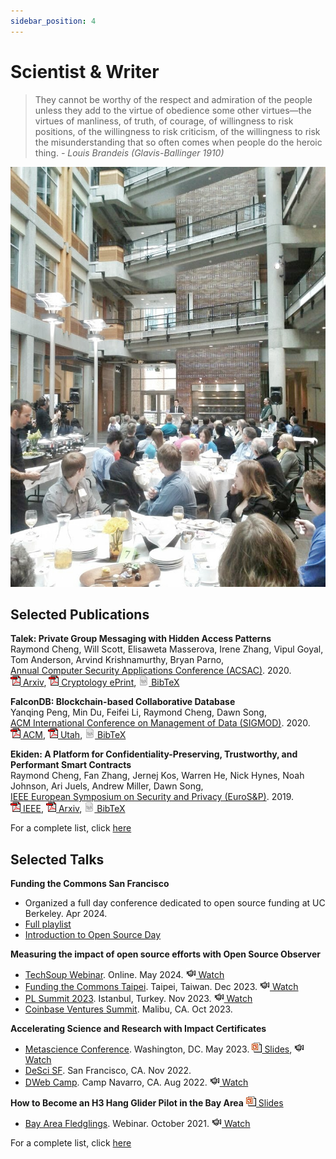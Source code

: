 ```yaml
---
sidebar_position: 4
---
```


# Scientist & Writer

> They cannot be worthy of the respect and admiration of the people unless they add to the virtue of obedience some other virtues—the virtues of manliness, of truth, of courage, of willingness to risk positions, of the willingness to risk criticism, of the willingness to risk the misunderstanding that so often comes when people do the heroic thing. *- Louis Brandeis (Glavis-Ballinger 1910)*

![speaker](/img/pic/talks.jpg)

## Selected Publications

**Talek: Private Group Messaging with Hidden Access Patterns**  
Raymond Cheng, Will Scott, Elisaweta Masserova, Irene Zhang, Vipul Goyal, Tom Anderson, Arvind Krishnamurthy, Bryan Parno,  
[Annual Computer Security Applications Conference (ACSAC)](https://www.acsac.org/). 2020.  
[![pdf](/img/ico/pdf.gif) Arxiv](https://arxiv.org/abs/2001.08250),
[![pdf](/img/ico/pdf.gif) Cryptology ePrint](https://eprint.iacr.org/2020/066.pdf),
[![tex](/img/ico/tex.png) BibTeX](https://dblp.uni-trier.de/rec/conf/acsac/0001SMZGAKP20.html?view=bibtex)

**FalconDB: Blockchain-based Collaborative Database**   
Yanqing Peng, Min Du, Feifei Li, Raymond Cheng, Dawn Song,  
[ACM International Conference on Management of Data (SIGMOD)](https://sigmod2020.org/). 2020.  
[![pdf](/img/ico/pdf.gif) ACM](https://dl.acm.org/doi/pdf/10.1145/3318464.3380594),
[![pdf](/img/ico/pdf.gif) Utah](http://www.cs.utah.edu/~lifeifei/papers/falcondb.pdf),
[![tex](/img/ico/tex.png) BibTeX](https://dblp.uni-trier.de/rec/bibtex/conf/sigmod/PengDL0S20)

**Ekiden: A Platform for Confidentiality-Preserving, Trustworthy, and Performant Smart Contracts**  
Raymond Cheng, Fan Zhang, Jernej Kos, Warren He, Nick Hynes, Noah Johnson, Ari Juels, Andrew Miller, Dawn Song,  
[IEEE European Symposium on Security and Privacy (EuroS&P)](https://www.ieee-security.org/TC/EuroSP2019/index.php). 2019.  
[![pdf](/img/ico/pdf.gif) IEEE](https://ieeexplore.ieee.org/document/8806762),
[![pdf](/img/ico/pdf.gif) Arxiv](https://arxiv.org/abs/1804.05141),
[![tex](/img/ico/tex.png) BibTeX](https://dblp.uni-trier.de/rec/bibtex/conf/eurosp/ChengZKHHJJ0S19)

For a complete list, click [here](/about/publications/papers)

## Selected Talks

**Funding the Commons San Francisco**
- Organized a full day conference dedicated to open source funding at UC Berkeley. Apr 2024.
- [Full playlist](https://www.youtube.com/playlist?list=PL3C6eF-zu5AZC9dFtgMVhnclE5GtnkWvX)
- [Introduction to Open Source Day](https://drive.google.com/file/d/1KCKp5YU36c9u3_2r-oTCH0zM9nVmqpPl/view)

**Measuring the impact of open source efforts with Open Source Observer**
- [TechSoup Webinar](https://www.techsoup.org/). Online. May 2024.
[![video](/img/ico/video.png) Watch](https://www.youtube.com/watch?v=cNhQJ5FmvjQ)
- [Funding the Commons Taipei](https://fundingthecommons.io/). Taipei, Taiwan. Dec 2023.
[![video](/img/ico/video.png) Watch](https://youtu.be/D7xS0fgRYuQ?si=wQTk9HIEi8PqA4_f)
- [PL Summit 2023](https://plsummit23.labweek.io/). Istanbul, Turkey. Nov 2023.
[![video](/img/ico/video.png) Watch](https://youtu.be/sHvdBRj3kxE?si=MdhUTOBzkqk4zzZV&t=6250)
- [Coinbase Ventures Summit](https://www.cbvsummit.com/). Malibu, CA. Oct 2023.

**Accelerating Science and Research with Impact Certificates**
- [Metascience Conference](https://metascience.info/). Washington, DC. May 2023.
[![ppt](/img/ico/ppt.gif) Slides](https://osf.io/8utaj),
[![video](/img/ico/video.png) Watch](https://www.youtube.com/watch?v=_mLdx48B7zE&list=PLChfyH8TVDGlPTcKrVboBaf6QAGSJt1hQ&index=23)
- [DeSci SF](https://www.weavechain.com/desci-sf-22). San Francisco, CA. Nov 2022.
- [DWeb Camp](https://dwebcamp.org/). Camp Navarro, CA. Aug 2022.
[![video](/img/ico/video.png) Watch](https://archive.org/details/25-17_45_accelerating_academic_research_with_impact_certificates.mp4)

**How to Become an H3 Hang Glider Pilot in the Bay Area**
[![ppt](/img/ico/ppt.gif) Slides](https://docs.google.com/presentation/d/e/2PACX-1vSNsP6HI8bEMUf-I-6g_IwBRLFLSuqEtXo8LeZZT20pZsxmlM40T-7DeE-ZcOrUaY8RSz_coN_P9oxx/pub?start=false&loop=false&delayms=3000)
- [Bay Area Fledglings](https://www.bayareafledglings.org/). Webinar. October 2021.
[![video](/img/ico/video.png) Watch](https://www.youtube.com/watch?v=HApqPFUfb6M)

For a complete list, click [here](/about/publications/talks)